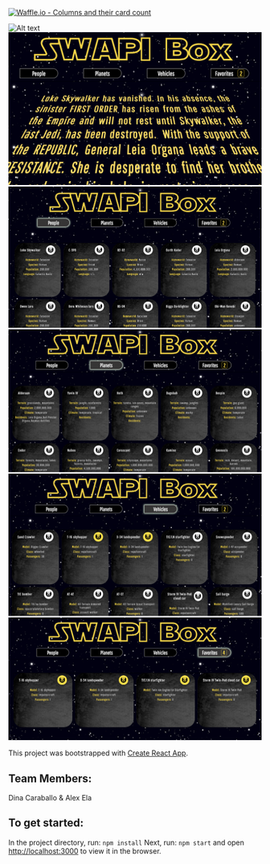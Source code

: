 [![Waffle.io - Columns and their card count](https://badge.waffle.io/alexanderela/swapibox.svg?columns=all)](https://waffle.io/alexanderela/swapibox)

![Alt text](./src/assets/SWAPI-Box-Wireframe.png "Wireframe")
![Alt text](./src/assets/SWAPI-screenshots/opening-page.png "Opening Page")
![Alt text](./src/assets/SWAPI-screenshots/people.png "People Page")
![Alt text](./src/assets/SWAPI-screenshots/planets.png "Planets Page")
![Alt text](./src/assets/SWAPI-screenshots/vehicles.png "Vehicles Page")
![Alt text](./src/assets/SWAPI-screenshots/favorites.png "Favorites Page")


This project was bootstrapped with [Create React App](https://github.com/facebook/create-react-app).

## Team Members:
Dina Caraballo & Alex Ela

## To get started:

In the project directory, run: `npm install`
Next, run: `npm start` and open [http://localhost:3000](http://localhost:3000) to view it in the browser.
